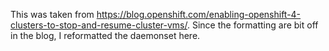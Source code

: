 This was taken from https://blog.openshift.com/enabling-openshift-4-clusters-to-stop-and-resume-cluster-vms/. Since the formatting are bit off in the blog, I reformatted the daemonset here.
